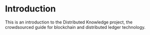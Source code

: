 # Introduction

This is an introduction to the Distributed Knowledge project, the crowdsourced guide for blockchain and distributed ledger technology. 
